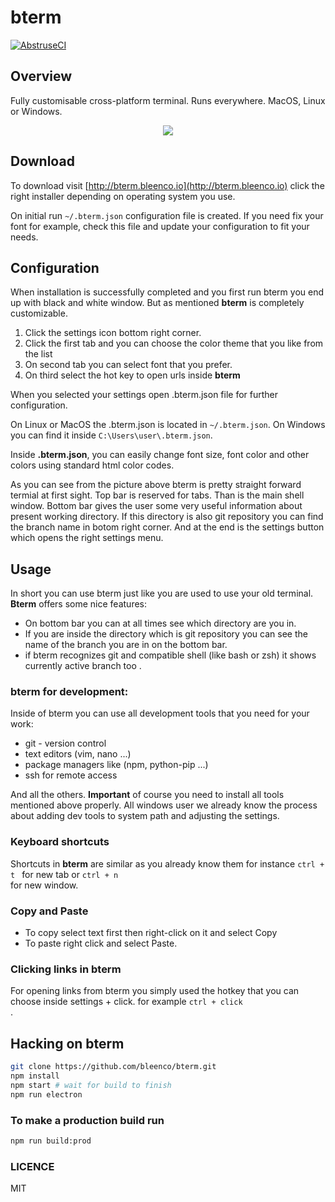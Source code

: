 # bterm

[![AbstruseCI](https://abstruse.bleenco.io/badge/2)](https://abstruse.bleenco.io/repo/2)

## Overview
Fully customisable cross-platform terminal.
Runs everywhere. MacOS, Linux or Windows.

<p align="center">
  <img src="https://user-images.githubusercontent.com/1796022/28711498-0a70122a-7388-11e7-8ae4-c43b5cbf517a.png">
</p>

## Download
To download visit
[http://bterm.bleenco.io](http://bterm.bleenco.io) click the right installer depending on
operating system you use.

On initial run `~/.bterm.json` configuration file is created. If you need fix your font for example,
check this file and update your configuration to fit your needs.

## Configuration
When installation is successfully completed and you first run bterm you end up with black and white window.
But as mentioned **bterm** is completely customizable.

1. Click the settings icon  bottom right corner.
2. Click the first tab and you can choose the color theme that you like from the list
3. On second tab you can select font that you prefer.
4. On third select the hot key to open urls inside **bterm**

When you selected your settings open .bterm.json file for further configuration.


On Linux or MacOS  the .bterm.json is located in `~/.bterm.json`.
On Windows you can find it inside `C:\Users\user\.bterm.json`.

Inside **.bterm.json**, you can easily change font size, font color and other colors using standard
html color codes.

As you can see from the picture above bterm is pretty straight forward termial at
first sight. Top bar is reserved for tabs.
Than is the main shell window.
Bottom bar gives the user some very useful information about present working directory.
If this directory is also git repository  you can find the branch name in botom right corner.
And at the end is the settings button which opens the right settings menu.


## Usage
In short you can use bterm just like you are used to use your old terminal.
**Bterm** offers some nice features:
* On bottom bar you can at all times see which directory are you in.
* If you are inside the directory which is git repository you can see the name of the branch
you are in  on the bottom bar.
* if bterm recognizes git and compatible shell (like bash or zsh) it shows  currently active branch too .

### bterm for development:
Inside of bterm you can use all development tools that you need for your work:
* git - version control
* text editors (vim, nano ...)
* package managers like (npm, python-pip ...)
* ssh for remote access

And all the others.
**Important** of course you need to install all tools mentioned above properly. All windows user
 we already know the process about adding dev tools to system path and adjusting
 the settings.

### Keyboard shortcuts
Shortcuts in **bterm** are similar as you already know them for instance
<code>ctrl + t </code> for new tab or <code>ctrl + n </code> for new window.

### Copy and Paste
* To copy select text first then right-click on it and select Copy
* To paste right click and select Paste.

### Clicking links in bterm
For opening links from bterm you simply used the hotkey that you can choose inside
settings + click. for example <code>ctrl + click </code>.


## Hacking on bterm

```sh
git clone https://github.com/bleenco/bterm.git
npm install
npm start # wait for build to finish
npm run electron
```

### To make a production build run

```sh
npm run build:prod
```

### LICENCE

MIT

